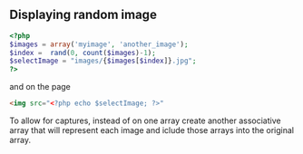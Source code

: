 ## Displaying random image
```php
<?php
$images = array('myimage', 'another_image');
$index =  rand(0, count($images)-1);
$selectImage = "images/{$images[$index]}.jpg";
?>
```
and on the page
```html
<img src="<?php echo $selectImage; ?>"
```
To allow for captures, instead of on one array create another associative array that will represent each image and iclude those arrays into the original array.

